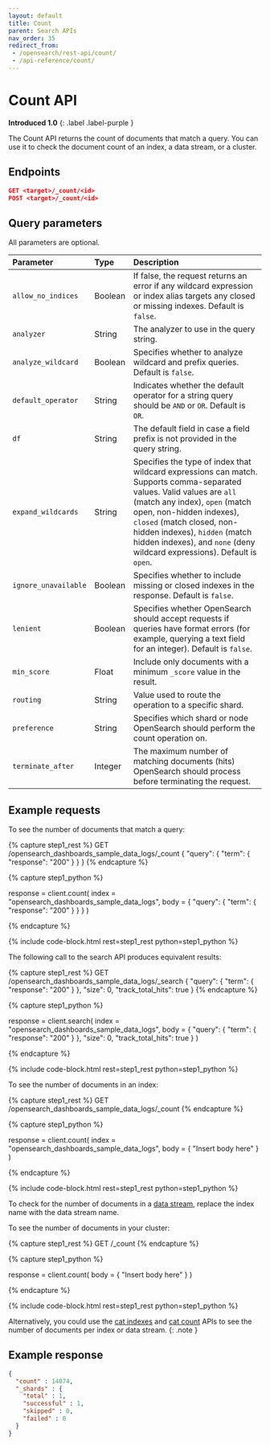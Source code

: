 ```yaml
---
layout: default
title: Count
parent: Search APIs
nav_order: 35
redirect_from:
 - /opensearch/rest-api/count/
 - /api-reference/count/
---
```


# Count API
**Introduced 1.0**
{: .label .label-purple }

The Count API returns the count of documents that match a query. You can use it to check the document count of an index, a data stream, or a cluster.


## Endpoints

```json
GET <target>/_count/<id>
POST <target>/_count/<id>
```


## Query parameters

All parameters are optional.

Parameter | Type | Description
:--- | :--- | :---
`allow_no_indices` | Boolean | If false, the request returns an error if any wildcard expression or index alias targets any closed or missing indexes. Default is `false`.
`analyzer` | String | The analyzer to use in the query string.
`analyze_wildcard` | Boolean | Specifies whether to analyze wildcard and prefix queries. Default is `false`.
`default_operator` | String | Indicates whether the default operator for a string query should be `AND` or `OR`. Default is `OR`.
`df` | String | The default field in case a field prefix is not provided in the query string.
`expand_wildcards` | String | Specifies the type of index that wildcard expressions can match. Supports comma-separated values. Valid values are `all` (match any index), `open` (match open, non-hidden indexes), `closed` (match closed, non-hidden indexes), `hidden` (match hidden indexes), and `none` (deny wildcard expressions). Default is `open`.
`ignore_unavailable` | Boolean | Specifies whether to include missing or closed indexes in the response. Default is `false`.
`lenient` | Boolean | Specifies whether OpenSearch should accept requests if queries have format errors (for example, querying a text field for an integer). Default is `false`.
`min_score` | Float |	Include only documents with a minimum `_score` value in the result.
`routing` | String | Value used to route the operation to a specific shard.
`preference` | String | Specifies which shard or node OpenSearch should perform the count operation on.
`terminate_after` | Integer | The maximum number of matching documents (hits) OpenSearch should process before terminating the request.

## Example requests
To see the number of documents that match a query:

<!-- spec_insert_start
component: example_code
rest: GET /opensearch_dashboards_sample_data_logs/_count
body: |
{
  "query": {
    "term": {
      "response": "200"
    }
  }
}
-->
{% capture step1_rest %}
GET /opensearch_dashboards_sample_data_logs/_count
{
  "query": {
    "term": {
      "response": "200"
    }
  }
}
{% endcapture %}

{% capture step1_python %}


response = client.count(
  index = "opensearch_dashboards_sample_data_logs",
  body =   {
    "query": {
      "term": {
        "response": "200"
      }
    }
  }
)

{% endcapture %}

{% include code-block.html
    rest=step1_rest
    python=step1_python %}
<!-- spec_insert_end -->

The following call to the search API produces equivalent results:

<!-- spec_insert_start
component: example_code
rest: GET /opensearch_dashboards_sample_data_logs/_search
body: |
{
  "query": {
    "term": {
      "response": "200"
    }
  },
  "size": 0,
  "track_total_hits": true
}
-->
{% capture step1_rest %}
GET /opensearch_dashboards_sample_data_logs/_search
{
  "query": {
    "term": {
      "response": "200"
    }
  },
  "size": 0,
  "track_total_hits": true
}
{% endcapture %}

{% capture step1_python %}


response = client.search(
  index = "opensearch_dashboards_sample_data_logs",
  body =   {
    "query": {
      "term": {
        "response": "200"
      }
    },
    "size": 0,
    "track_total_hits": true
  }
)

{% endcapture %}

{% include code-block.html
    rest=step1_rest
    python=step1_python %}
<!-- spec_insert_end -->

To see the number of documents in an index:

<!-- spec_insert_start
component: example_code
rest: GET /opensearch_dashboards_sample_data_logs/_count
-->
{% capture step1_rest %}
GET /opensearch_dashboards_sample_data_logs/_count
{% endcapture %}

{% capture step1_python %}


response = client.count(
  index = "opensearch_dashboards_sample_data_logs",
  body = { "Insert body here" }
)

{% endcapture %}

{% include code-block.html
    rest=step1_rest
    python=step1_python %}
<!-- spec_insert_end -->

To check for the number of documents in a [data stream]({{site.url}}{{site.baseurl}}/opensearch/data-streams/), replace the index name with the data stream name.

To see the number of documents in your cluster:

<!-- spec_insert_start
component: example_code
rest: GET /_count
-->
{% capture step1_rest %}
GET /_count
{% endcapture %}

{% capture step1_python %}


response = client.count(
  body = { "Insert body here" }
)

{% endcapture %}

{% include code-block.html
    rest=step1_rest
    python=step1_python %}
<!-- spec_insert_end -->

Alternatively, you could use the [cat indexes]({{site.url}}{{site.baseurl}}/api-reference/cat/cat-indices/) and [cat count]({{site.url}}{{site.baseurl}}/api-reference/cat/cat-count/) APIs to see the number of documents per index or data stream.
{: .note }

## Example response

```json
{
  "count" : 14074,
  "_shards" : {
    "total" : 1,
    "successful" : 1,
    "skipped" : 0,
    "failed" : 0
  }
}
```
